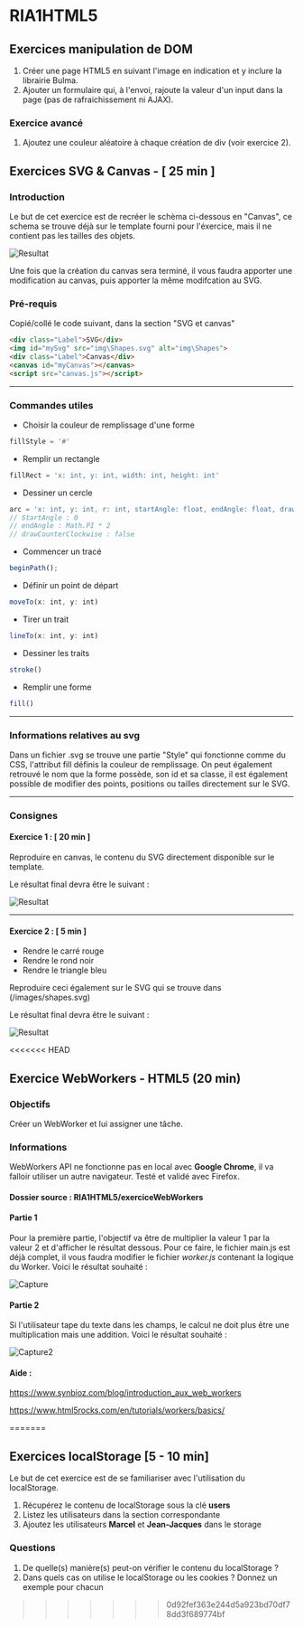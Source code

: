 # RIA1HTML5

## Exercices manipulation de DOM

1. Créer une page HTML5 en suivant l'image en indication et y inclure la librairie Bulma.
2. Ajouter un formulaire qui, à l'envoi, rajoute la valeur d'un input dans la page (pas de rafraichissement ni AJAX).

### Exercice avancé
1. Ajoutez une couleur aléatoire à chaque création de div (voir exercice 2).

## Exercices SVG & Canvas - [ 25 min ]

### Introduction

Le but de cet exercice est de recréer le schèma ci-dessous en "Canvas", ce schema se trouve déjà sur le template fourni pour l'éxercice, mais il ne contient pas les tailles des objets.

![Resultat](./data-help/ShapesPX.jpg "Introduction")

Une fois que la création du canvas sera terminé, il vous faudra apporter une modification au canvas, puis apporter la même modifcation au SVG.



### Pré-requis 

Copié/collé le code suivant, dans la section "SVG et canvas"

```html
<div class="Label">SVG</div>
<img id="mySvg" src="img\Shapes.svg" alt="img\Shapes">
<div class="Label">Canvas</div>
<canvas id="myCanvas"></canvas>
<script src="canvas.js"></script>
```



---

### Commandes utiles

- Choisir la couleur de remplissage d'une forme

```javascript
fillStyle = '#'
```

- Remplir un rectangle

```javascript
fillRect = 'x: int, y: int, width: int, height: int'
```

- Dessiner un cercle

```javascript
arc = 'x: int, y: int, r: int, startAngle: float, endAngle: float, drawCounterClockwise: bool'
// StartAngle : 0 
// endAngle : Math.PI * 2
// drawCounterClockwise : false
```

- Commencer un tracé

```javascript
beginPath();
```

- Définir un point de départ

```javascript
moveTo(x: int, y: int)
```

- Tirer un trait

```javascript
lineTo(x: int, y: int)
```

- Dessiner les traits

```javascript
stroke()
```

- Remplir une forme

```javascript
fill()
```

---

### Informations relatives au svg 

Dans un fichier .svg se trouve une partie "Style" qui fonctionne comme du CSS, l'attribut fill définis la couleur de remplissage. On peut également retrouvé le nom que la forme possède, son id et sa classe, il est également possible de modifier des points, positions ou tailles directement sur le SVG.

---

### Consignes

#### Exercice 1 : [ 20 min ]

Reproduire en canvas, le contenu du SVG directement disponible sur le template.

Le résultat final devra être le suivant : 

![Resultat](./data-help/Result1.PNG "Premier resultat")

---

#### Exercice 2 : [ 5 min ]

- Rendre le carré rouge
- Rendre le rond noir
- Rendre le triangle bleu

Reproduire ceci également sur le SVG qui se trouve dans (/images/shapes.svg)

Le résultat final devra être le suivant : 

![Resultat](./data-help/Result2.PNG "Deuxieme resultat")

<<<<<<< HEAD






## Exercice WebWorkers - HTML5 (20 min)

### Objectifs

Créer un WebWorker et lui assigner une tâche.

### Informations

WebWorkers API ne fonctionne pas en local avec **Google Chrome**, il va falloir utiliser un autre navigateur. Testé et validé avec Firefox.

#### Dossier source : RIA1HTML5/exerciceWebWorkers

#### Partie 1

Pour la première partie, l'objectif va être de multiplier la valeur 1 par la valeur 2 et d'afficher le résultat dessous. Pour ce faire, le fichier main.js est déjà complet, il vous faudra modifier le fichier *worker.js* contenant la logique du Worker. Voici le résultat souhaité :

![Capture](C:\Users\Sacha.GRENIER\Desktop\WebWorkers\Capture.PNG)

#### Partie 2

Si l'utilisateur tape du texte dans les champs, le calcul ne doit plus être une multiplication mais une addition. Voici le résultat souhaité : 

![Capture2](C:\Users\Sacha.GRENIER\Desktop\WebWorkers\Capture2.PNG)

#### Aide : 

https://www.synbioz.com/blog/introduction_aux_web_workers

https://www.html5rocks.com/en/tutorials/workers/basics/

=======
## Exercices localStorage [5 - 10 min]

Le but de cet exercice est de se familiariser avec l'utilisation du localStorage.

1. Récupérez le contenu de localStorage sous la clé **users**
2. Listez les utilisateurs dans la section correspondante
3. Ajoutez les utilisateurs **Marcel** et **Jean-Jacques** dans le storage

### Questions 

1. De quelle(s) manière(s) peut-on vérifier le contenu du localStorage ?
2. Dans quels cas on utilise le localStorage ou les cookies ? Donnez un exemple pour chacun
>>>>>>> 0d92fef363e244d5a923bd70df78dd3f689774bf
